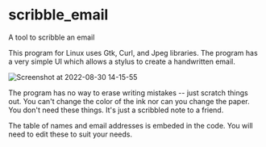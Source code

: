 # scribble_email
A tool to scribble an email

This program for Linux uses Gtk, Curl, and Jpeg libraries. The program has a very simple UI which allows a stylus to create a handwritten email. 

![Screenshot at 2022-08-30 14-15-55](https://user-images.githubusercontent.com/10423377/187556994-7ffbeffa-c262-4b8b-8ecd-d1652449f909.png)

The program has no way to erase writing mistakes -- just scratch things out. You can't change the color of the ink nor can you change the paper. You don't need these things. It's just a scribbled note to a friend.

The table of names and email addresses is embeded in the code. You will need to edit these to suit your needs.
